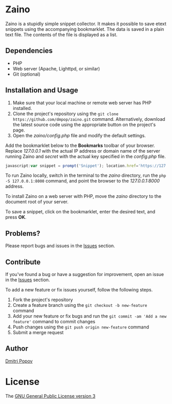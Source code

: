 # Zaino

Zaino is a stupidly simple snippet collector. It makes it possible to save etext snippets using the accompanying bookmarklet. The data is saved in a plain text file. The contents of the file is displayed as a list.

## Dependencies

- PHP
- Web server (Apache, Lighttpd, or similar)
- Git (optional)

## Installation and Usage

1. Make sure that your local machine or remote web server has PHP installed.
2. Clone the project's repository using the `git clone https://github.com/dmpop/zaino.git` command. Alternatively, download the latest source code using the appropriate button on the project's page.
3. Open the _zaino/config.php_ file and modify the default settings.


Add the bookmarklet below to the **Bookmarks** toolbar of your browser. Replace _127.0.0.1_ with the actual IP address or domain name of the server running Zaino and _secret_ with the actual key specified in the _config.php_ file.

```javascript
javascript:var snippet = prompt('Snippet'); location.href='https://127.0.0.1/index.php?snippet='+escape(snippet)+'&url='+encodeURIComponent(location.href)+'&key=secret'
```

To run Zaino locally, switch in the terminal to the _zaino_ directory,  run the `php -S 127.0.0.1:8000` command, and point the browser to the _127.0.0.1:8000_ address.

To install Zaino on a web server with PHP, move the _zaino_ directory to the document root of your server.

To save a snippet, click on the bookmarklet, enter the desired text, and press **OK**.

## Problems?

Please report bugs and issues in the [Issues](https://github.com/dmpop/zaino/issues) section.

## Contribute

If you've found a bug or have a suggestion for improvement, open an issue in the [Issues](https://github.com/dmpop/zaino/issues) section.

To add a new feature or fix issues yourself, follow the following steps.

1. Fork the project's repository
2. Create a feature branch using the `git checkout -b new-feature` command
3. Add your new feature or fix bugs and run the `git commit -am 'Add a new feature'` command to commit changes
4. Push changes using the `git push origin new-feature` command
5. Submit a merge request

## Author

[Dmitri Popov](https://www.tokyomade.photography/)

# License

The [GNU General Public License version 3](http://www.gnu.org/licenses/gpl-3.0.en.html)
